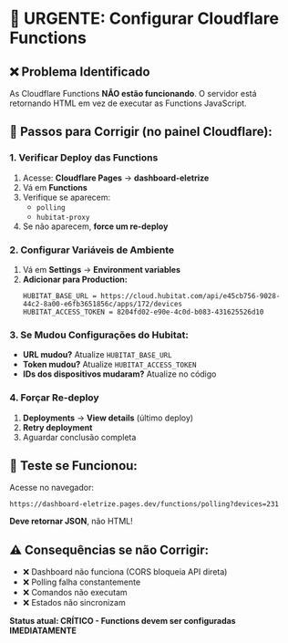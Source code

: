# 🚨 URGENTE: Configurar Cloudflare Functions

## ❌ Problema Identificado
As Cloudflare Functions **NÃO estão funcionando**. O servidor está retornando HTML em vez de executar as Functions JavaScript.

## 🔧 Passos para Corrigir (no painel Cloudflare):

### 1. Verificar Deploy das Functions
1. Acesse: **Cloudflare Pages** → **dashboard-eletrize** 
2. Vá em **Functions**
3. Verifique se aparecem:
   - `polling` 
   - `hubitat-proxy`
4. Se não aparecem, **force um re-deploy**

### 2. Configurar Variáveis de Ambiente
1. Vá em **Settings** → **Environment variables**
2. **Adicionar para Production:**
   ```
   HUBITAT_BASE_URL = https://cloud.hubitat.com/api/e45cb756-9028-44c2-8a00-e6fb3651856c/apps/172/devices
   HUBITAT_ACCESS_TOKEN = 8204fd02-e90e-4c0d-b083-431625526d10
   ```

### 3. Se Mudou Configurações do Hubitat:
- **URL mudou?** Atualize `HUBITAT_BASE_URL`
- **Token mudou?** Atualize `HUBITAT_ACCESS_TOKEN`  
- **IDs dos dispositivos mudaram?** Atualize no código

### 4. Forçar Re-deploy
1. **Deployments** → **View details** (último deploy)
2. **Retry deployment**
3. Aguardar conclusão completa

## 🧪 Teste se Funcionou:
Acesse no navegador:
```
https://dashboard-eletrize.pages.dev/functions/polling?devices=231
```

**Deve retornar JSON**, não HTML!

## ⚠️ Consequências se não Corrigir:
- ❌ Dashboard não funciona (CORS bloqueia API direta)
- ❌ Polling falha constantemente  
- ❌ Comandos não executam
- ❌ Estados não sincronizam

**Status atual: CRÍTICO - Functions devem ser configuradas IMEDIATAMENTE**